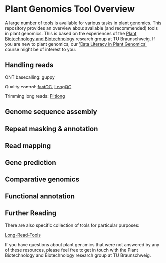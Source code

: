# Plant Genomics Tool Overview

A large number of tools is available for various tasks in plant genomics. This repository provides an overview about available (and recommended) tools in plant genomics. This is based on the experiences of the [Plant Biotechnology and Biotechnology](https://www.tu-braunschweig.de/en/ifp/pbb) research group at TU Braunschweig. If you are new to plant genomics, our ['Data Literacy in Plant Genomics'](https://doi.org/10.1515/jib-2023-0033) course might be of interest to you.




## Handling reads

ONT basecalling: guppy

Quality control: [fastQC](https://github.com/s-andrews/FastQC), [LongQC](https://github.com/yfukasawa/LongQC)

Trimming long reads: [Filtlong](https://github.com/rrwick/Filtlong)


## Genome sequence assembly

## Repeat masking & annotation

## Read mapping

## Gene prediction

## Comparative genomics

## Functional annotation






## Further Reading
There are also specific collection of tools for particular purposes: 

[Long-Read-Tools](https://long-read-tools.org/)


If you have questions about plant genomics that were not answered by any of these resources, please feel free to get in touch with the Plant Biotechnology and Biotechnology research group at TU Braunschweig.

